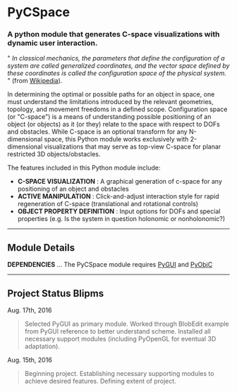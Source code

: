 # PyCSpace
### A python module that generates C-space visualizations with dynamic user interaction.

" _In classical mechanics, the parameters that define the configuration of a system are called generalized coordinates, and the vector space defined by these coordinates is called the configuration space of the physical system._ " (from [Wikipedia](https://en.wikipedia.org/wiki/Configuration_space)).

In determining the optimal or possible paths for an object in space, one must understand the limitations introduced by the relevant geometries, topology, and movement freedoms in a defined scope. Configuration space (or "C-space") is a means of understanding possible positioning of an object (or objects) as it (or they) relate to the space with respect to DOFs and obstacles. While C-space is an optional transform for any N-dimensional space, this Python module works exclusively with 2-dimensional visualizations that may serve as top-view C-space for planar restricted 3D objects/obstacles.

The features included in this Python module include:
+ __C-SPACE VISUALIZATION__ : A graphical generation of c-space for any positioning of an object and obstacles
+ __ACTIVE MANIPULATION__ : Click-and-adjust interaction style for rapid regeneration of C-space (translational and rotational controls)
+ __OBJECT PROPERTY DEFINITION__ : Input options for DOFs and special properties (e.g. Is the system in question holonomic or nonholonomic?)

---

## Module Details

__DEPENDENCIES__ ... The PyCSpace module requires [PyGUI](http://www.cosc.canterbury.ac.nz/greg.ewing/python_gui/) and [PyObjC](https://pythonhosted.org/pyobjc/)

---

## Project Status Blipms

Aug. 17th, 2016

> Selected PyGUI as primary module. Worked through BlobEdit example from PyGUI reference to better understand scheme. Installed all necessary support modules (including PyOpenGL for eventual 3D adaptation).

Aug. 15th, 2016

> Beginning project. Establishing necessary supporting modules to achieve desired features. Defining extent of project.
